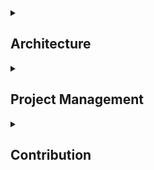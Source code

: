 <details><summary>
  <h2>Architecture</h2>
</summary>

### Overview
<a href="https://www.figma.com/design/ygpxw9N4RthlImTPQV1o1w/Wireframes%2FArchitecture?node-id=0-1&amp;t=D919mb47Zm3Rcqf0-0">Architecture diagram, Wireframes, Use Case diagram</a>

### Interservice communication
- One of the goals when designing applications with the microservice architecture is to make the whole system responsive instead of declarative. This means that each service should receive the needed information for a certain action and act uppon it instead of being requested and returning the needed result. <br><br>
- We have implemented this with the help of RabbitMQ utilizing exchanges and queues in different ways.<br><br>
  - For example when the customer adds a product to the basket we deal with the call in the product service and send all product details to the basket service via the queue instead of letting the basket service request all the information for a certain product. <br><br>
  - Further we used the message queue to trigger the same event in multiple subscribers. In our case when the checkout has been successfully completed the checkout service sends an event with the order details and the <code>basketId</code>. Thus the order service receives all the information needed to be stored and the basket can remove the purchased basket from its database. We have achieved this by using a fanout exchange and attaching different queues to it.

### External API/Service
- We incorporated Stripe as an external service into our application and used it for the checkout process and also for retrieving an invoice for the customer.

### IAM
- For identity and access management we chose Keycloak and have created a customer and an admin user which have different privileges.

### Gateway
- In order to prevent each service from having to talk to keycloak for verifying tokens and securing its endpoints, we have included the Spring Cloud Gateway which is a central API for our frontend client and thus routes the requests to the coresponding service and also takes care of security in a single service. By using the gateway services can scale and easily and have multiple instances running on different ports without having to adjust the frontend client.


### Infrastructure
- The whole setup is meant to be run with docker compose. For development purposes each microservice has its own docker compose file which makes working on the service a bit easier. 
- There is also a deployment docker compose file which pulls all services from <a href="https://hub.docker.com/orgs/purrfectlypawsh24/repositories">dockerhub</a> and hooks them up each to its own database.
</details>

 

<details>
  <summary>
  <h2>Project Management</h2>
</summary>

### Jira
- We have decided on using Jira as a ticketing system. We mostly used it as a kanban board where we pushed tickets through different stages and introduced new tickets in a flexible manner according to our current weekly workload. <br></br>
- Especially in the beginning some user stories were not clear enough for the team to be able to implement them in one session thus we occasionally used Jira's Subtasks to break down bigger user stories and to make sure we do not forget smaller parts of a feature.

### GitHub
- In order to catch bugs earlier we included a review process in our workflow. This means that contributing to the codebase goes only by opening a Pull Request. If the repository is meant to have any unit/integration tests they would have to pass before the PR is merged. Additionally there has to be at least one different person on the team that reviews the PR and approves it. Also we have allowed only squash commits upon merging with main in order to have a cleaner git history.

### Discord, Figma
- In order to inform the team of the progress of a PR we utilized Discord where we had a distinct channel for code reviews. There a team member can post a recently opened PR and check if it has been resolved or discuss it with the reviewer.
- We have also used Figma for brainstorming or documenting important parts of our weekly meetings besides the artifacts like all diagrams.
</details>

 

<details><summary>
  <h2>
    Contribution 
    </h2>
</summary>

### Branches should be named by the following convention:

- feature/{Jira ticket nr}
- fix/{Jira ticket nr}
- this gives us a quick hint what the change does (fix/feature) and where to find more information about it (Jira Ticket Nr.)

### Commit messages should look like this:

- {Jira ticket nr} - {short description of the user story}
- helps us figure out what kind of change has been implemented when looking at the git history
</details>
